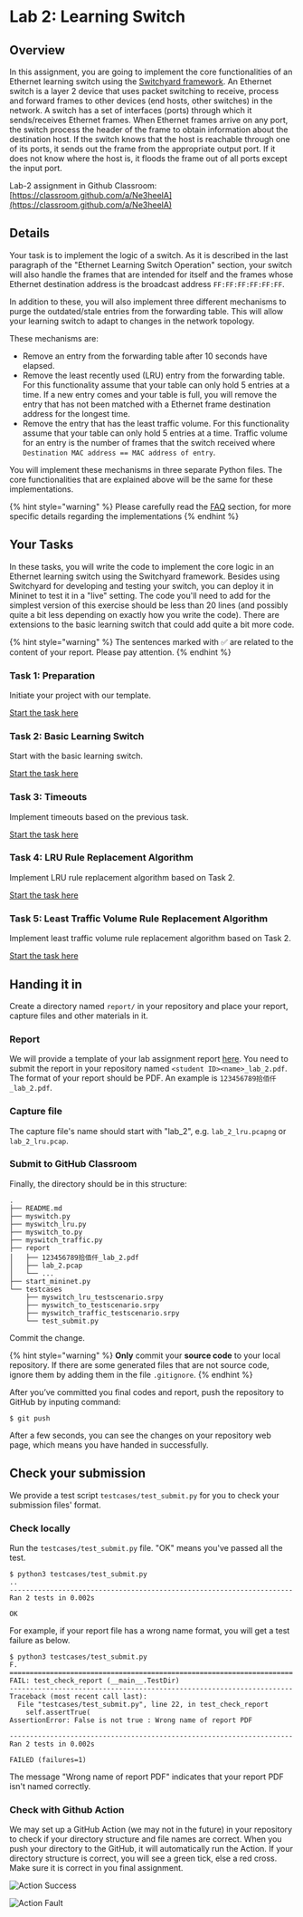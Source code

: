 # Lab 2: Learning Switch

## Overview

In this assignment, you are going to implement the core functionalities of an Ethernet learning switch using the [Switchyard framework](https://gitee.com/pavinberg/switchyard). An Ethernet switch is a layer 2 device that uses packet switching to receive, process and forward frames to other devices (end hosts, other switches) in the network. A switch has a set of interfaces (ports) through which it sends/receives Ethernet frames. When Ethernet frames arrive on any port, the switch process the header of the frame to obtain information about the destination host. If the switch knows that the host is reachable through one of its ports, it sends out the frame from the appropriate output port. If it does not know where the host is, it floods the frame out of all ports except the input port.

Lab-2 assignment in Github Classroom: [https://classroom.github.com/a/Ne3heelA](https://classroom.github.com/a/Ne3heelA)

## Details

Your task is to implement the logic of a switch. As it is described in the last paragraph of the "Ethernet Learning Switch Operation" section, your switch will also handle the frames that are intended for itself and the frames whose Ethernet destination address is the broadcast address `FF:FF:FF:FF:FF:FF`.

In addition to these, you will also implement three different mechanisms to purge the outdated/stale entries from the forwarding table. This will allow your learning switch to adapt to changes in the network topology.

These mechanisms are:

* Remove an entry from the forwarding table after 10 seconds have elapsed.
* Remove the least recently used (LRU) entry from the forwarding table. For this functionality assume that your table can only hold 5 entries at a time. If a new entry comes and your table is full, you will remove the entry that has not been matched with a Ethernet frame destination address for the longest time.
* Remove the entry that has the least traffic volume. For this functionality assume that your table can only hold 5 entries at a time. Traffic volume for an entry is the number of frames that the switch received where `Destination MAC address == MAC address of entry`.

You will implement these mechanisms in three separate Python files. The core functionalities that are explained above will be the same for these implementations.

{% hint style="warning" %}
Please carefully read the [FAQ](faq.md) section, for more specific details regarding the implementations
{% endhint %}

## Your Tasks

In these tasks, you will write the code to implement the core logic in an Ethernet learning switch using the Switchyard framework. Besides using Switchyard for developing and testing your switch, you can deploy it in Mininet to test it in a "live" setting. The code you'll need to add for the simplest version of this exercise should be less than 20 lines (and possibly quite a bit less depending on exactly how you write the code). There are extensions to the basic learning switch that could add quite a bit more code.

{% hint style="warning" %}
The sentences marked with ✅ are related to the content of your report. Please pay attention.
{% endhint %}

### Task 1: Preparation

Initiate your project with our template.

[Start the task here](preparation.md)

### Task 2: Basic Learning Switch

Start with the basic learning switch.

[Start the task here](basic-switch.md)

### Task 3: Timeouts

Implement timeouts based on the previous task.

[Start the task here](timeouts.md)

### Task 4: LRU Rule Replacement Algorithm

Implement LRU rule replacement algorithm based on Task 2.

[Start the task here](lru.md)

### Task 5: Least Traffic Volume Rule Replacement Algorithm

Implement least traffic volume rule replacement algorithm based on Task 2.

[Start the task here](ltv.md)

## Handing it in

Create a directory named `report/` in your repository and place your report, capture files and other materials in it.

### Report

We will provide a template of your lab assignment report [here](https://box.nju.edu.cn/d/f334d2c3bd4446b68003/). You need to submit the report in your repository named `<student ID><name>_lab_2.pdf`. The format of your report should be PDF. An example is `123456789拾佰仟_lab_2.pdf`.

### Capture file

The capture file's name should start with "lab\_2", e.g. `lab_2_lru.pcapng` or `lab_2_lru.pcap`.

### Submit to GitHub Classroom

Finally, the directory should be in this structure:

```
.
├── README.md
├── myswitch.py
├── myswitch_lru.py
├── myswitch_to.py
├── myswitch_traffic.py
├── report
│   ├── 123456789拾佰仟_lab_2.pdf
│   ├── lab_2.pcap
│   └── ...
├── start_mininet.py
└── testcases
    ├── myswitch_lru_testscenario.srpy
    ├── myswitch_to_testscenario.srpy
    ├── myswitch_traffic_testscenario.srpy
    └── test_submit.py
```

Commit the change.

{% hint style="warning" %}
**Only** commit your **source code** to your local repository. If there are some generated files that are not source code, ignore them by adding them in the file `.gitignore`.
{% endhint %}

After you’ve committed you final codes and report, push the repository to GitHub by inputing command:

```
$ git push
```

After a few seconds, you can see the changes on your repository web page, which means you have handed in successfully.

## Check your submission

We provide a test script `testcases/test_submit.py` for you to check your submission files' format.

### Check locally

Run the `testcases/test_submit.py` file. "OK" means you've passed all the test.

```
$ python3 testcases/test_submit.py
..
----------------------------------------------------------------------
Ran 2 tests in 0.002s

OK
```

For example, if your report file has a wrong name format, you will get a test failure as below.

```
$ python3 testcases/test_submit.py
F.
======================================================================
FAIL: test_check_report (__main__.TestDir)
----------------------------------------------------------------------
Traceback (most recent call last):
  File "testcases/test_submit.py", line 22, in test_check_report
    self.assertTrue(
AssertionError: False is not true : Wrong name of report PDF

----------------------------------------------------------------------
Ran 2 tests in 0.002s

FAILED (failures=1)
```

The message "Wrong name of report PDF" indicates that your report PDF isn't named correctly.

### Check with Github Action

We may set up a GitHub Action (we may not in the future) in your repository to check if your directory structure and file names are correct. When you push your directory to the GitHub, it will automatically run the Action. If your directory structure is correct, you will see a green tick, else a red cross. Make sure it is correct in you final assignment.

![Action Success](../.gitbook/assets/github-action-correct.png)

![Action Fault](../.gitbook/assets/github-action-fault.png)
